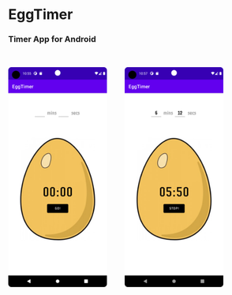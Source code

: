 # EggTimer
### Timer App for Android

<br>


<img src="Screenshots/before_timer.png" alt="drawing" width="200"/>&emsp; &emsp;
<img src="Screenshots/timer.png" alt="drawing" width="200"/>&emsp; &emsp;